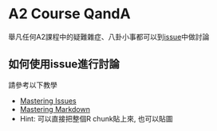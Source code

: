 # A2 Course QandA
舉凡任何A2課程中的疑難雜症、八卦小事都可以到[issue](https://github.com/dspim/A2-Course-QandA/issues)中做討論

## 如何使用issue進行討論
請參考以下教學
- [Mastering Issues](https://guides.github.com/features/issues/)
- [Mastering Markdown](https://guides.github.com/features/mastering-markdown/)
- Hint: 可以直接把整個R chunk貼上來, 也可以貼圖
